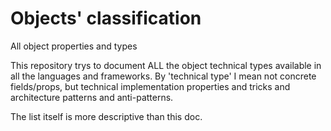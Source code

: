 # Objects' classification
All object properties and types

This repository trys to document ALL the object technical types available in all the languages and frameworks.
By 'technical type' I mean not concrete fields/props, but technical implementation properties and tricks and architecture patterns and anti-patterns.

The list itself is more descriptive than this doc.
